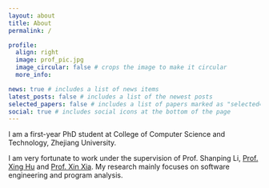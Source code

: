 ```yaml
---
layout: about
title: About
permalink: /

profile:
  align: right
  image: prof_pic.jpg
  image_circular: false # crops the image to make it circular
  more_info:

news: true # includes a list of news items
latest_posts: false # includes a list of the newest posts
selected_papers: false # includes a list of papers marked as "selected={true}"
social: true # includes social icons at the bottom of the page
---
```

I am a first-year PhD student at College of Computer Science and Technology, Zhejiang University.

I am very fortunate to work under the supervision of Prof. Shanping Li, [Prof. Xing Hu](https://xing-hu.github.io/) and [Prof. Xin Xia](https://xin-xia.github.io/). My research mainly focuses on software engineering and program analysis.
